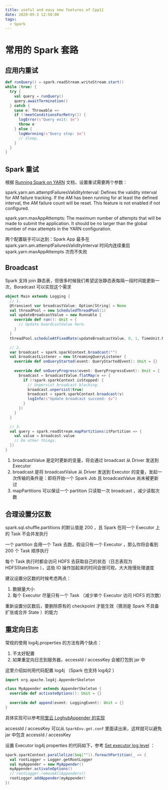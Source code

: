 ```yaml
---
title: useful and easy new features of Cpp11
date: 2020-05-3 12:50:00
tags:
  - Spark
---
```

<!--more-->

# 常用的 Spark 套路

## 应用内重试

```scala
def runQuery() = spark.readStream.writeStream.start()
while (true) {
  try {
    val query = runQuery()
    query.awaitTermination()
  } catch {
    case e: Throwable =>
    if (!meetConditionsForRetry()) {
      logError(s"Query exit: $e")
      throw e
    } else {
      logWarnning(s"Query stop: $e")
      // Sleep.
    }
  }
}
```

## Spark 重试

根据 [Running Spark on YARN](https://spark.apache.org/docs/latest/running-on-yarn.html) 文档，设置重试需要两个参数：

spark.yarn.am.attemptFailuresValidityInterval: Defines the validity interval for AM failure tracking. If the AM has been running for at least the defined interval, the AM failure count will be reset. This feature is not enabled if not configured.

spark.yarn.maxAppAttempts: The maximum number of attempts that will be made to submit the application. It should be no larger than the global number of max attempts in the YARN configuration.

两个配置联手可以达到：Spark App 最多在 spark.yarn.am.attemptFailuresValidityInterval 时间内连续重启 spark.yarn.maxAppAttempts 次而不失败

## Broadcast

Spark 支持 join 静态表，但很多时候我们希望这张静态表每隔一段时间能更新一次，Boradcast 可以实现这个需求

```scala
object Main extends Logging {
  // 1.
  @transient var broadcastValue: Option[String] = None
  val threadPool = new ScheduledThreadPool(1)
  val updateBroadcastValue = new Runnable {
    override def run(): Unit = {
      // Update boardcastValue here.
    }
  }
  threadPool.scheduleAtFixedRate(updateBroadcastValue, 0, 1, TimeUnit.MINUTES)

  // 2.
  var broadcast = spark.sparkContext.broadcast("")
  val broadcastListener = new StreamingQueryListener {
    override def onQueryStarted(event: QueryStartedEvent): Unit = {}
    
    override def onQueryProgress(event: QueryProgressEvent): Unit = {
      broadcast = broadcastValue.flatMap(v => {
        if (!spark.sparkContext.isStopped) {
          // Unpersist broadcast blocking.
          broadcast.unpersist(true)
          broadcast = spark.sparkContext.broadcast(v)
          logInfo(s"Update broadcast succeed: $v")
        }
      })
    }
  }

  // 3.
  val query = spark.readStream.mapPartitions(itPartition => {
    val value = broadcast.value
    // Do other things.
  })
}
```

1. broadcastValue 是定时更新的变量，将会通过 broadcast 从 Driver 发送到 Executor
2. broadcast 是将 broadcastValue 从 Driver 发送到 Executor 的变量，发起一次传输的条件是：即将开始一个 Spark Job 且 broadcastValue 尚未被更新过
3. mapPartitions 可以保证一个 partition 只读取一次 broadcast ，减少读取次数

## 合理设置分区数

spark.sql.shuffle.partitions 的默认值是 200 ，且 Spark 在同一个 Executor 上的 Task 不会并发执行

一个 partition 会用一个 Task 去跑，假设只有一个 Executor ，那么你将会看到 200 个 Task 顺序执行

每个 Task 执行时都会访问 HDFS 去获取自己的状态（日志表现为 HDFSStateStore ），这些 IO 操作加起来的时间会很可观，大大拖慢处理速度

建议设置分区数的时候考虑两点：

1. 数据量大小
2. 每个 Executor 尽量只有一个 Task （减少单个 Executor 访问 HDFS 的次数）

重新设置分区数后，要删除原有的 checkpoint 才能生效（猜测是 Spark 不具备扩张或合并 State ）的能力

## 重定向日志

常规的使用 log4j.properties 的方法有两个缺点：

1. 不太好配置
2. 如果重定向日志到服务器，accessId / accessKey 会被打包到 jar 中

这里介绍如何用代码配置 log4j （Spark 也支持 log4j2 ）

```scala
import org.apache.log4j.AppenderSkeleton

class MyAppender extends AppenderSkeleton {
  override def activateOptions(): Unit = {}
  
  override def append(event: LoggingEvent): Unit = {}
}
```

具体实现可以参考[阿里云 LoghubAppender 的实现](https://github.com/aliyun/aliyun-log-log4j-appender/blob/master/src/main/java/com/aliyun/openservices/log/log4j/LoghubAppender.java)

accessId / accessKey 可以从 `SparkEnv.get.conf` 里面读出来，这样就可以避免 jar 中包含 accessId / accessKey

设置 Executor log4j properties 的代码如下，参考 [Set executor log level](https://kb.databricks.com/clusters/set-executor-log-level.html) ：

```scala
spark.sparkContext.parallelize(Seq("")).foreachPartition(_ => {
  val rootLogger = Logger.getRootLogger
  val myAppender = new MyAppender()
  myAppender.activateOptions()
  // rootLogger.removeAllAppenders()
  rootLogger.addAppender(myAppender)
})
```
